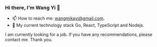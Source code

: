 ### Hi there, I'm Wang Yi 👋

- 📫 How to reach me: wangmikayi@gmail.com.
- 🌱 My current technology stack Go, React, TypeScript and Nodejs.

I am currently looking for a job. If you have any recommendations, please contact me. Thank you.

<!--
**wangyi12358/wangyi12358** is a ✨ _special_ ✨ repository because its `README.md` (this file) appears on your GitHub profile.

Here are some ideas to get you started:
- 🔭 I’m currently working on ...
- 🌱 I’m currently learning Go、React、Nodejs
- 👯 I’m looking to collaborate on ...
- 🤔 I’m looking for help with ...
- 💬 Ask me about ...
- 📫 How to reach me: wangmikayi@gmail.com
- 😄 Pronouns: ...
- ⚡ Fun fact: ...
-->
